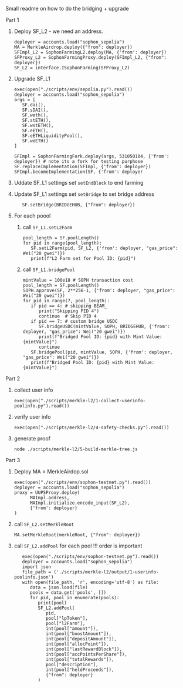 Small readme on how to do the bridging + upgrade


Part 1
1) Deploy SF_L2 - we need an address.
      ```
      deployer = accounts.load("sophon_sepolia")
      MA = MerkleAirdrop.deploy({"from": deployer})
      SFImpl_L2 = SophonFarmingL2.deploy(MA, {'from': deployer})
      SFProxy_L2 = SophonFarmingProxy.deploy(SFImpl_L2, {"from": deployer})
      SF_L2 = interface.ISophonFarming(SFProxy_L2)
      ```
2) Upgrade SF_L1
      ```
      exec(open("./scripts/env/sepolia.py").read())
      deployer = accounts.load("sophon_sepolia")
      args = [
         SF.dai(),
         SF.sDAI(),
         SF.weth(),
         SF.stETH(),
         SF.wstETH(),
         SF.eETH(),
         SF.eETHLiquidityPool(),
         SF.weETH()
      ]

      SFImpl = SophonFarmingFork.deploy(args, 531050104, {'from': deployer}) # note its a fork for testing purphose
      SF.replaceImplementation(SFImpl, {'from': deployer})
      SFImpl.becomeImplementation(SF, {'from': deployer
      ```

3) Uddate SF_L1 settings set `setEndBlock` to end farming
4) Update SF_L1 settings set `setBridge` to set bridge address
   ```
      SF.setBridge(BRIDGEHUB, {"from": deployer})
   ```
5) For each poool
   1) call `SF_L1.setL2Farm`
      ```
      pool_length = SF.poolLength()
      for pid in range(pool_length):
         SF.setL2Farm(pid, SF_L2, {'from': deployer, "gas_price": Wei("20 gwei")})
         print(f"L2 Farm set for Pool ID: {pid}")

      ```
   2) call `SF_L1.bridgePool` 
      ```
      mintValue = 100e18 # SOPH transaction cost
      pool_length = SF.poolLength()
      SOPH.approve(SF, 2**256-1, {'from': deployer, "gas_price": Wei("20 gwei")})
      for pid in range(7, pool_length):
         if pid == 4: # skipping BEAM_
            print("Skipping PID 4")
            continue  # Skip PID 4
         if pid == 7: # custom bridge USDC
            SF.bridgeUSDC(mintValue, SOPH, BRIDGEHUB, {'from': deployer, "gas_price": Wei("20 gwei")})
            print(f"Bridged Pool ID: {pid} with Mint Value: {mintValue}")
            continue
         SF.bridgePool(pid, mintValue, SOPH, {'from': deployer, "gas_price": Wei("20 gwei")})
         print(f"Bridged Pool ID: {pid} with Mint Value: {mintValue}")

      ```

Part 2
1) collect user info
   ```
   exec(open("./scripts/merkle-l2/1-collect-userinfo-poolinfo.py").read())
   ```
2) verify user info
   ```
   exec(open("./scripts/merkle-l2/4-safety-checks.py").read())
   ```
3) generate proof
   ```
   node ./scripts/merkle-l2/5-build-merkle-tree.js
   ```

Part 3
1) Deploy MA = MerkleAirdop.sol
   ```
   exec(open("./scripts/env/sophon-testnet.py").read())
   deployer = accounts.load("sophon_sepolia")
   proxy = UUPSProxy.deploy(
         MAImpl.address,
         MAImpl.initialize.encode_input(SF_L2),
         {'from': deployer}
   )

   ```
2) call `SF_L2.setMerkleRoot`
   ```
   MA.setMerkleRoot(merkleRoot, {"from": deployer})
   ```
3) call `SF_L2.addPool` for each pool !!! order is important
   ```
      exec(open("./scripts/env/sophon-testnet.py").read())
      deployer = accounts.load("sophon_sepolia")
      import json
      file_path = ('./scripts/merkle-l2/output/1-userinfo-poolinfo.json')
      with open(file_path, 'r', encoding='utf-8') as file:
         data = json.load(file)
         pools = data.get('pools', [])
         for pid, pool in enumerate(pools):
            print(pool)
            SF_L2.addPool(
               pid,
               pool["lpToken"],
               pool["l2Farm"],
               int(pool["amount"]),
               int(pool["boostAmount"]),
               int(pool["depositAmount"]),
               int(pool["allocPoint"]),
               int(pool["lastRewardBlock"]),
               int(pool["accPointsPerShare"]),
               int(pool["totalRewards"]),
               pool["description"],
               int(pool["heldProceeds"]),
               {"from": deployer}
            )

   ```